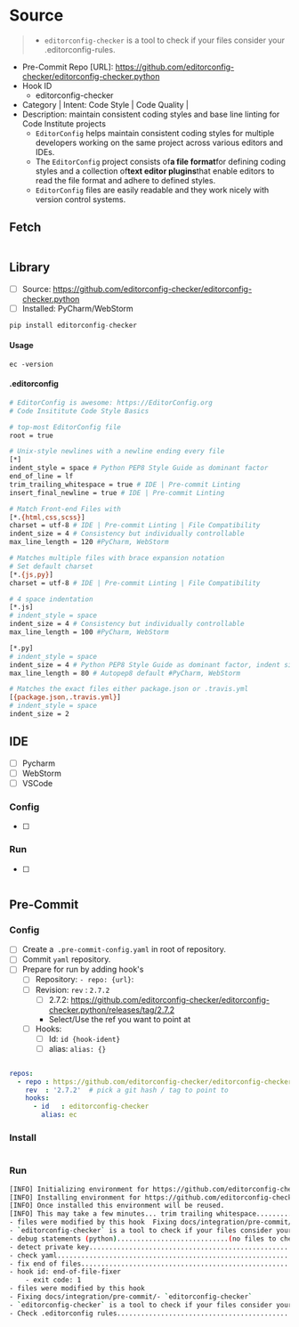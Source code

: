 # Source

> - `editorconfig-checker` is a tool to check if your files consider your .editorconfig-rules.

- Pre-Commit Repo [URL]: https://github.com/editorconfig-checker/editorconfig-checker.python
- Hook ID
    - editorconfig-checker
- Category | Intent: Code Style | Code Quality |
- Description: maintain consistent coding styles and base line linting for Code Institute projects
    - `EditorConfig` helps maintain consistent coding styles for multiple developers working on the same project across
      various editors and IDEs.
    - The `EditorConfig` project consists of**a file format**for defining coding styles and a collection of**text editor
      plugins**that enable editors to read the file format and adhere to defined styles.
    - `EditorConfig` files are easily readable and they work nicely with version control systems.

## Fetch

```yaml


```

## Library

- [ ] Source: https://github.com/editorconfig-checker/editorconfig-checker.python
- [ ] Installed: PyCharm/WebStorm

```python
pip install editorconfig-checker
```

#### Usage

```
ec -version
```

#### .editorconfig

```bash
# EditorConfig is awesome: https://EditorConfig.org
# Code Insititute Code Style Basics

# top-most EditorConfig file
root = true

# Unix-style newlines with a newline ending every file
[*]
indent_style = space # Python PEP8 Style Guide as dominant factor
end_of_line = lf
trim_trailing_whitespace = true # IDE | Pre-commit Linting
insert_final_newline = true # IDE | Pre-commit Linting

# Match Front-end Files with
[*.{html,css,scss}]
charset = utf-8 # IDE | Pre-commit Linting | File Compatibility
indent_size = 4 # Consistency but individually controllable
max_line_length = 120 #PyCharm, WebStorm

# Matches multiple files with brace expansion notation
# Set default charset
[*.{js,py}]
charset = utf-8 # IDE | Pre-commit Linting | File Compatibility

# 4 space indentation
[*.js]
# indent_style = space
indent_size = 4 # Consistency but individually controllable
max_line_length = 100 #PyCharm, WebStorm

[*.py]
# indent_style = space
indent_size = 4 # Python PEP8 Style Guide as dominant factor, indent size is critical for Python
max_line_length = 80 # Autopep8 default #PyCharm, WebStorm

# Matches the exact files either package.json or .travis.yml
[{package.json,.travis.yml}]
# indent_style = space
indent_size = 2
```

## IDE

- [ ] Pycharm
- [ ] WebStorm
- [ ] VSCode

### Config

- [ ] 

### Run

- [ ] 

```bash


```

## Pre-Commit

### Config

- [ ] Create a` .pre-commit-config.yaml` in root of repository.
- [ ] Commit `yaml` repository.
- [ ] Prepare for run by adding hook's
    - [ ] Repository: `- repo: {url}`:
    - [ ] Revision: `rev` : ` 2.7.2   `
        - [ ] 2.7.2: https://github.com/editorconfig-checker/editorconfig-checker.python/releases/tag/2.7.2
        - Select/Use the ref you want to point at
    - [ ] Hooks:
        - [ ] Id: `id {hook-ident}`
        - [ ] alias: `alias: {}`

```yaml

repos:
  - repo : https://github.com/editorconfig-checker/editorconfig-checker.python
    rev  : '2.7.2'  # pick a git hash / tag to point to
    hooks:
      - id   : editorconfig-checker
        alias: ec
```

### Install

```bash


```

### Run

```bash
[INFO] Initializing environment for https://github.com/editorconfig-checker/editorconfig-checker.python.
[INFO] Installing environment for https://github.com/editorconfig-checker/editorconfig-checker.python.
[INFO] Once installed this environment will be reused.
[INFO] This may take a few minutes... trim trailing whitespace.................................................Failed - hook id: trailing-whitespace - exit code: 1
- files were modified by this hook  Fixing docs/integration/pre-commit/- `editorconfig-checker`
- `editorconfig-checker` is a tool to check if your files consider your .editorconfig-rules..md
- debug statements (python)............................(no files to check)Skipped
- detect private key.......................................................Passed
- check yaml...............................................................Passed
- fix end of files.........................................................Failed
- hook id: end-of-file-fixer
	- exit code: 1
- files were modified by this hook
- Fixing docs/integration/pre-commit/- `editorconfig-checker`
- `editorconfig-checker` is a tool to check if your files consider your .editorconfig-rules..md
- Check .editorconfig rules................................................Passed

```
